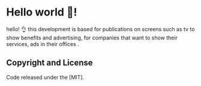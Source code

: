 # Hello world  👋!

hello! 👌  this development is based for publications on screens such as tv to show benefits and advertising, for companies that want to show their services, ads in their offices .



## Copyright and License

Code released under the  [MIT].
